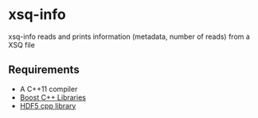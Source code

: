 xsq-info
==

xsq-info reads and prints information (metadata, number of reads) from a XSQ file

Requirements
--
- A C++11 compiler
- [Boost C++ Libraries](www.boost.org)
- [HDF5 cpp library](http://www.hdfgroup.org/HDF5/doc/cpplus_RM/)
